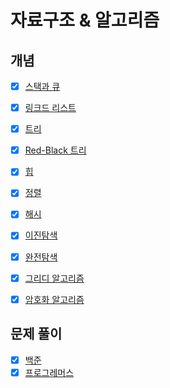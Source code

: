 # 자료구조 & 알고리즘

## 개념

* [x] [스택과 큐](https://github.com/jhy0285/Algorithm/blob/main/algorithm_stack_and_queue.md)

* [x] [링크드 리스트](https://github.com/jhy0285/Algorithm/blob/main/algorithm_linkedlist.md)

* [x] [트리](https://github.com/jhy0285/Algorithm/blob/main/algorithm_tree.md)

* [x] [Red-Black 트리](https://github.com/jhy0285/Algorithm/blob/main/algorithm_red_black_tree.md)

* [x] [힙](https://github.com/jhy0285/Algorithm/blob/main/algorithm_heap.md)

* [x] [정렬](https://github.com/jhy0285/Algorithm/blob/main/algorithm_sort.md)

* [x] [해시](https://github.com/jhy0285/Algorithm/blob/main/algorithm_hash.md)

* [x] [이진탐색](https://github.com/jhy0285/Algorithm/blob/main/algorithm_binary_search.md)

* [x] [완전탐색](https://github.com/jhy0285/Algorithm/blob/main/algorithm_brute_force.md)

* [x] [그리디 알고리즘](https://github.com/jhy0285/Algorithm/blob/main/algorithm_greedy.md)

* [x] [암호화 알고리즘](https://github.com/jhy0285/Algorithm/blob/main/algorithm_cryptography.md)

## 문제 풀이

* [x] [백준](https://github.com/jhy0285/Algorithm/blob/main/algorithm_cryptography.md)
* [x] [프로그레머스](https://github.com/jhy0285/Algorithm/blob/main/algorithm_cryptography.md)
